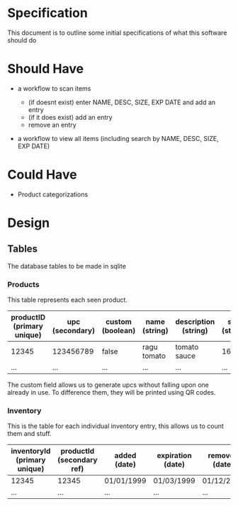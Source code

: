 # Specification

This document is to outline some initial specifications of what this software should do

# Should Have

- a workflow to scan items

  - (if doesnt exist) enter NAME, DESC, SIZE, EXP DATE and add an entry
  - (if it does exist) add an entry
  - remove an entry

- a workflow to view all items (including search by NAME, DESC, SIZE, EXP DATE)

# Could Have

- Product categorizations

# Design

## Tables

The database tables to be made in sqlite

### Products

This table represents each seen product.

| productID (primary unique) | upc (secondary) | custom (boolean) | name (string) | description (string) | size (string) |
| -------------------------- | --------------- | ---------------- | ------------- | -------------------- | ------------- |
| 12345                      | 123456789       | false            | ragu tomato   | tomato sauce         | 16 oz         |
| ...                        | ...             | ...              | ...           | ...                  | ...           |

The custom field allows us to generate upcs without falling upon one already in use. To difference them, they will be printed using QR codes.

### Inventory

This is the table for each individual inventory entry, this allows us to count them and stuff.

| inventoryId (primary unique) | productId (secondary ref) | added (date) | expiration (date) | removed (date) |
| ---------------------------- | ------------------------- | ------------ | ----------------- | -------------- |
| 12345                        | 12345                     | 01/01/1999   | 01/03/1999        | 01/12/2023     |
| ...                          | ...                       | ...          | ...               | ...            |

